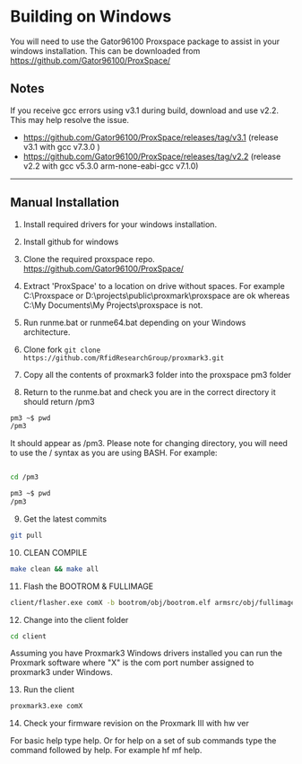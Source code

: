 # Building on Windows
You will need to use the Gator96100 Proxspace package to assist in your windows installation.
This can be downloaded from https://github.com/Gator96100/ProxSpace/

## Notes
If you receive gcc errors using v3.1 during build, download and use v2.2. This may help resolve the issue.

- https://github.com/Gator96100/ProxSpace/releases/tag/v3.1   (release v3.1 with gcc v7.3.0 )
- https://github.com/Gator96100/ProxSpace/releases/tag/v2.2   (release v2.2 with gcc v5.3.0 arm-none-eabi-gcc v7.1.0)

---
## Manual Installation
1) Install required drivers for your windows installation.

2) Install github for windows

3) Clone the required proxspace repo. https://github.com/Gator96100/ProxSpace/

4) Extract 'ProxSpace' to a location on drive without spaces. 
For example C:\Proxspace or D:\projects\public\proxmark\proxspace are ok whereas C:\My Documents\My Projects\proxspace is not.

5) Run runme.bat or runme64.bat depending on your Windows architecture.

6) Clone fork
`git clone https://github.com/RfidResearchGroup/proxmark3.git`

7) Copy all the contents of proxmark3 folder into the proxspace pm3 folder

8) Return to the runme.bat and check you are in the correct directory it should return /pm3
```sh
pm3 ~$ pwd
/pm3
```
It should appear as /pm3. Please note for changing directory, you will need to use the / syntax as you are using BASH.
For example:
```sh

cd /pm3

pm3 ~$ pwd
/pm3

```
9) Get the latest commits	
```sh
git pull
```

10) CLEAN COMPILE
```sh
make clean && make all
```

11) Flash the BOOTROM & FULLIMAGE
```sh
client/flasher.exe comX -b bootrom/obj/bootrom.elf armsrc/obj/fullimage.elf
```
	
12) Change into the client folder
```sh
cd client
```

Assuming you have Proxmark3 Windows drivers installed you can run the Proxmark software where "X" is the com port number assigned to proxmark3 under Windows. 

13) Run the client	
```sh
proxmark3.exe comX
```

14) Check your firmware revision on the Proxmark III with hw ver

For basic help type help. Or for help on a set of sub commands type the command followed by help. For example hf mf help.




